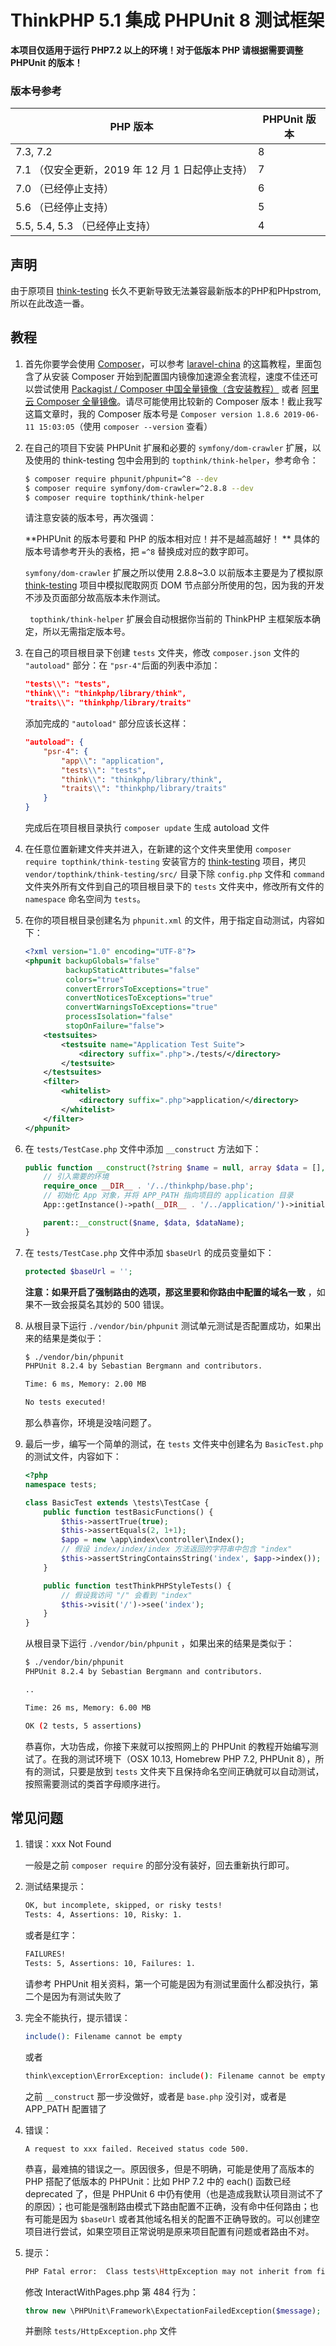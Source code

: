 # ThinkPHP 5.1 集成 PHPUnit 8 测试框架

**本项目仅适用于运行 PHP7.2 以上的环境！对于低版本 PHP 请根据需要调整 PHPUnit 的版本！**

### 版本号参考

| PHP 版本                                         | PHPUnit 版本 |
| ------------------------------------------------ | ------------ |
| 7.3, 7.2                                         | 8            |
| 7.1 （仅安全更新，2019 年 12 月 1 日起停止支持） | 7            |
| 7.0 （已经停止支持）                             | 6            |
| 5.6 （已经停止支持）                             | 5            |
| 5.5, 5.4, 5.3 （已经停止支持）                   | 4            |

## 声明

由于原项目 [think-testing](https://github.com/top-think/think-testing) 长久不更新导致无法兼容最新版本的PHP和PHpstrom,所以在此改造一番。 

## 教程

1. 首先你要学会使用 [Composer](https://getcomposer.org/download/)，可以参考 [laravel-china](https://learnku.com/composer/t/4484/composer-mirror-use-help) 的这篇教程，里面包含了从安装 Composer 开始到配置国内镜像加速源全套流程，速度不佳还可以尝试使用 [Packagist / Composer 中国全量镜像（含安装教程）](https://pkg.phpcomposer.com/) 或者 [阿里云 Composer 全量镜像](http://mirrors.aliyun.com/composer/)。请尽可能使用比较新的 Composer 版本！截止我写这篇文章时，我的 Composer 版本号是 `Composer version 1.8.6 2019-06-11 15:03:05`（使用 `composer --version` 查看）

2. 在自己的项目下安装 PHPUnit 扩展和必要的 `symfony/dom-crawler` 扩展，以及使用的 think-testing 包中会用到的 `topthink/think-helper`，参考命令：

   ```bash
   $ composer require phpunit/phpunit=^8 --dev
   $ composer require symfony/dom-crawler=^2.8.8 --dev
   $ composer require topthink/think-helper
   ```

   请注意安装的版本号，再次强调：

   **PHPUnit 的版本号要和 PHP 的版本相对应！并不是越高越好！ ** 具体的版本号请参考开头的表格，把 `=^8` 替换成对应的数字即可。

    `symfony/dom-crawler` 扩展之所以使用 2.8.8~3.0 以前版本主要是为了模拟原 [think-testing](https://github.com/top-think/think-testing) 项目中模拟爬取网页 DOM 节点部分所使用的包，因为我的开发不涉及页面部分故高版本未作测试。

   ` topthink/think-helper` 扩展会自动根据你当前的 ThinkPHP 主框架版本确定，所以无需指定版本号。

3. 在自己的项目根目录下创建 `tests` 文件夹，修改 `composer.json` 文件的 `"autoload"` 部分：在 `"psr-4"`后面的列表中添加：

   ```json
   "tests\\": "tests",
   "think\\": "thinkphp/library/think",
   "traits\\": "thinkphp/library/traits"
   ```

   添加完成的 `"autoload"` 部分应该长这样：

   ```json
   "autoload": {
       "psr-4": {
           "app\\": "application",
           "tests\\": "tests",
           "think\\": "thinkphp/library/think",
           "traits\\": "thinkphp/library/traits"
       }
   }
   ```

   完成后在项目根目录执行 `composer update` 生成 autoload 文件

4. 在任意位置新建文件夹并进入，在新建的这个文件夹里使用 `composer require topthink/think-testing` 安装官方的 [think-testing](https://github.com/top-think/think-testing) 项目，拷贝 `vendor/topthink/think-testing/src/` 目录下除 `config.php` 文件和 `command` 文件夹外所有文件到自己的项目根目录下的 `tests` 文件夹中，修改所有文件的 `namespace` 命名空间为 `tests`。

5. 在你的项目根目录创建名为 `phpunit.xml` 的文件，用于指定自动测试，内容如下：

   ```xml
   <?xml version="1.0" encoding="UTF-8"?>
   <phpunit backupGlobals="false"
            backupStaticAttributes="false"
            colors="true"
            convertErrorsToExceptions="true"
            convertNoticesToExceptions="true"
            convertWarningsToExceptions="true"
            processIsolation="false"
            stopOnFailure="false">
       <testsuites>
           <testsuite name="Application Test Suite">
               <directory suffix=".php">./tests/</directory>
           </testsuite>
       </testsuites>
       <filter>
           <whitelist>
               <directory suffix=".php">application/</directory>
           </whitelist>
       </filter>
   </phpunit>
   ```

6. 在 `tests/TestCase.php` 文件中添加 `__construct` 方法如下：

   ```php
   public function __construct(?string $name = null, array $data = [], string $dataName = '') {
       // 引入需要的环境
       require_once __DIR__ . '/../thinkphp/base.php';
       // 初始化 App 对象，并将 APP_PATH 指向项目的 application 目录
       App::getInstance()->path(__DIR__ . '/../application/')->initialize();
   
       parent::__construct($name, $data, $dataName);
   }
   ```

7. 在 `tests/TestCase.php` 文件中添加 `$baseUrl` 的成员变量如下：

   ```php
   protected $baseUrl = '';
   ```

   **注意：如果开启了强制路由的选项，那这里要和你路由中配置的域名一致** ，如果不一致会报莫名其妙的 500 错误。

8. 从根目录下运行 `./vendor/bin/phpunit` 测试单元测试是否配置成功，如果出来的结果是类似于：

   ```bash
   $ ./vendor/bin/phpunit 
   PHPUnit 8.2.4 by Sebastian Bergmann and contributors.
   
   Time: 6 ms, Memory: 2.00 MB
   
   No tests executed!
   ```

   那么恭喜你，环境是没啥问题了。

9. 最后一步，编写一个简单的测试，在 `tests` 文件夹中创建名为 `BasicTest.php` 的测试文件，内容如下：

   ```php
   <?php
   namespace tests;
   
   class BasicTest extends \tests\TestCase {
       public function testBasicFunctions() {
           $this->assertTrue(true);
           $this->assertEquals(2, 1+1);
           $app = new \app\index\controller\Index();
           // 假设 index/index/index 方法返回的字符串中包含 "index"
           $this->assertStringContainsString('index', $app->index());
       }
   
       public function testThinkPHPStyleTests() {
           // 假设我访问 "/" 会看到 "index"
           $this->visit('/')->see('index');
       }
   }
   ```

   从根目录下运行 `./vendor/bin/phpunit` ，如果出来的结果是类似于：

   ```bash
   $ ./vendor/bin/phpunit 
   PHPUnit 8.2.4 by Sebastian Bergmann and contributors.
   
   ..                                                                  2 / 2 (100%)
   
   Time: 26 ms, Memory: 6.00 MB
   
   OK (2 tests, 5 assertions)
   ```

   恭喜你，大功告成，你接下来就可以按照网上的 PHPUnit 的教程开始编写测试了。在我的测试环境下（OSX 10.13, Homebrew PHP 7.2, PHPUnit 8），所有的测试，只要是放到 `tests` 文件夹下且保持命名空间正确就可以自动测试，按照需要测试的类首字母顺序进行。

## 常见问题

1. 错误：xxx Not Found

   一般是之前 `composer require` 的部分没有装好，回去重新执行即可。

2. 测试结果提示：

   ```bash
   OK, but incomplete, skipped, or risky tests!
   Tests: 4, Assertions: 10, Risky: 1.
   ```

   或者是红字：

   ```bash
   FAILURES!
   Tests: 5, Assertions: 10, Failures: 1.
   ```

   请参考 PHPUnit 相关资料，第一个可能是因为有测试里面什么都没执行，第二个是因为有测试失败了

3. 完全不能执行，提示错误：

   ```bash
   include(): Filename cannot be empty
   ```

    或者

   ```bash
   think\exception\ErrorException: include(): Filename cannot be empty
   ```

   之前 `__construct` 那一步没做好，或者是 `base.php` 没引对，或者是 APP_PATH 配置错了

4. 错误：

   ```
   A request to xxx failed. Received status code 500.
   ```

   恭喜，最难搞的错误之一。原因很多，但是不明确，可能是使用了高版本的 PHP 搭配了低版本的 PHPUnit：比如 PHP 7.2 中的 each() 函数已经 deprecated 了，但是 PHPUnit 6 中仍有使用（也是造成我默认项目测试不了的原因）；也可能是强制路由模式下路由配置不正确，没有命中任何路由；也有可能是因为 `$baseUrl` 或者其他域名相关的配置不正确导致的。可以创建空项目进行尝试，如果空项目正常说明是原来项目配置有问题或者路由不对。

5. 提示：

   ```bash
   PHP Fatal error:  Class tests\HttpException may not inherit from final class (PHPUnit\Framework\ExpectationFailedException) in /path/to/your/project/tests/HttpException.php on line 7
   ```

   修改 InteractWithPages.php 第 484 行为：

   ```php
   throw new \PHPUnit\Framework\ExpectationFailedException($message);
   ```

   并删除 `tests/HttpException.php` 文件